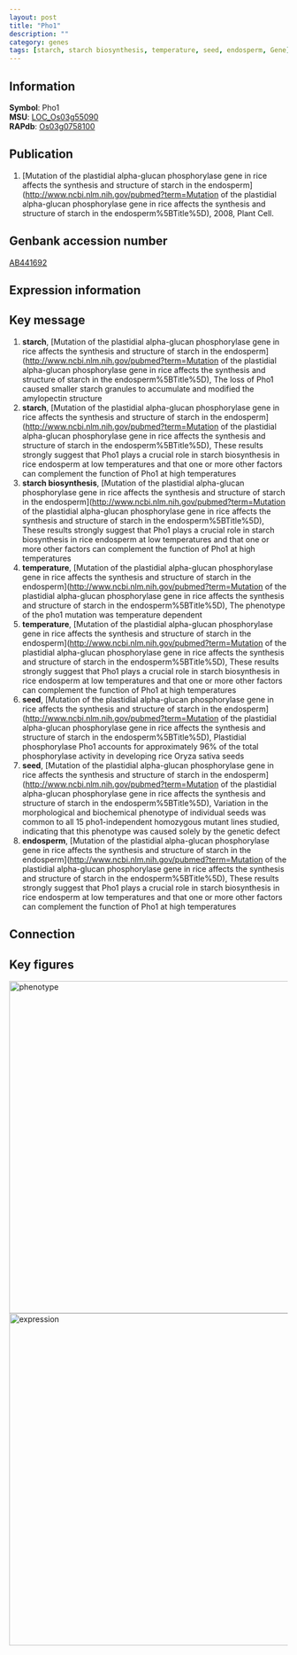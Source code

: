```yaml
---
layout: post
title: "Pho1"
description: ""
category: genes
tags: [starch, starch biosynthesis, temperature, seed, endosperm, Gene]
---
```


## Information
__Symbol__: Pho1  
__MSU__: [LOC_Os03g55090](http://rice.plantbiology.msu.edu/cgi-bin/ORF_infopage.cgi?orf=LOC_Os03g55090)  
__RAPdb__: [Os03g0758100](http://rapdb.dna.affrc.go.jp/viewer/gbrowse_details/irgsp1?name=Os03g0758100)  

## Publication
1. [Mutation of the plastidial alpha-glucan phosphorylase gene in rice affects the synthesis and structure of starch in the endosperm](http://www.ncbi.nlm.nih.gov/pubmed?term=Mutation of the plastidial alpha-glucan phosphorylase gene in rice affects the synthesis and structure of starch in the endosperm%5BTitle%5D), 2008, Plant Cell.

## Genbank accession number
[AB441692](http://www.ncbi.nlm.nih.gov/nuccore/AB441692)  

## Expression information

## Key message
1. __starch__, [Mutation of the plastidial alpha-glucan phosphorylase gene in rice affects the synthesis and structure of starch in the endosperm](http://www.ncbi.nlm.nih.gov/pubmed?term=Mutation of the plastidial alpha-glucan phosphorylase gene in rice affects the synthesis and structure of starch in the endosperm%5BTitle%5D),  The loss of Pho1 caused smaller starch granules to accumulate and modified the amylopectin structure
2. __starch__, [Mutation of the plastidial alpha-glucan phosphorylase gene in rice affects the synthesis and structure of starch in the endosperm](http://www.ncbi.nlm.nih.gov/pubmed?term=Mutation of the plastidial alpha-glucan phosphorylase gene in rice affects the synthesis and structure of starch in the endosperm%5BTitle%5D),  These results strongly suggest that Pho1 plays a crucial role in starch biosynthesis in rice endosperm at low temperatures and that one or more other factors can complement the function of Pho1 at high temperatures
3. __starch biosynthesis__, [Mutation of the plastidial alpha-glucan phosphorylase gene in rice affects the synthesis and structure of starch in the endosperm](http://www.ncbi.nlm.nih.gov/pubmed?term=Mutation of the plastidial alpha-glucan phosphorylase gene in rice affects the synthesis and structure of starch in the endosperm%5BTitle%5D),  These results strongly suggest that Pho1 plays a crucial role in starch biosynthesis in rice endosperm at low temperatures and that one or more other factors can complement the function of Pho1 at high temperatures
4. __temperature__, [Mutation of the plastidial alpha-glucan phosphorylase gene in rice affects the synthesis and structure of starch in the endosperm](http://www.ncbi.nlm.nih.gov/pubmed?term=Mutation of the plastidial alpha-glucan phosphorylase gene in rice affects the synthesis and structure of starch in the endosperm%5BTitle%5D),  The phenotype of the pho1 mutation was temperature dependent
5. __temperature__, [Mutation of the plastidial alpha-glucan phosphorylase gene in rice affects the synthesis and structure of starch in the endosperm](http://www.ncbi.nlm.nih.gov/pubmed?term=Mutation of the plastidial alpha-glucan phosphorylase gene in rice affects the synthesis and structure of starch in the endosperm%5BTitle%5D),  These results strongly suggest that Pho1 plays a crucial role in starch biosynthesis in rice endosperm at low temperatures and that one or more other factors can complement the function of Pho1 at high temperatures
6. __seed__, [Mutation of the plastidial alpha-glucan phosphorylase gene in rice affects the synthesis and structure of starch in the endosperm](http://www.ncbi.nlm.nih.gov/pubmed?term=Mutation of the plastidial alpha-glucan phosphorylase gene in rice affects the synthesis and structure of starch in the endosperm%5BTitle%5D), Plastidial phosphorylase Pho1 accounts for approximately 96% of the total phosphorylase activity in developing rice Oryza sativa seeds
7. __seed__, [Mutation of the plastidial alpha-glucan phosphorylase gene in rice affects the synthesis and structure of starch in the endosperm](http://www.ncbi.nlm.nih.gov/pubmed?term=Mutation of the plastidial alpha-glucan phosphorylase gene in rice affects the synthesis and structure of starch in the endosperm%5BTitle%5D),  Variation in the morphological and biochemical phenotype of individual seeds was common to all 15 pho1-independent homozygous mutant lines studied, indicating that this phenotype was caused solely by the genetic defect
8. __endosperm__, [Mutation of the plastidial alpha-glucan phosphorylase gene in rice affects the synthesis and structure of starch in the endosperm](http://www.ncbi.nlm.nih.gov/pubmed?term=Mutation of the plastidial alpha-glucan phosphorylase gene in rice affects the synthesis and structure of starch in the endosperm%5BTitle%5D),  These results strongly suggest that Pho1 plays a crucial role in starch biosynthesis in rice endosperm at low temperatures and that one or more other factors can complement the function of Pho1 at high temperatures

## Connection

## Key figures
<img src="http://ricencode.github.io/images/Pho1.pheno.png" alt="phenotype"  style="width: 600px;"/>

<img src="http://ricencode.github.io/images/Pho1.exp.png" alt="expression"  style="width: 600px;"/>


